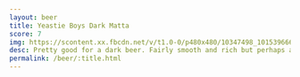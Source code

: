 ```yaml
---
layout: beer
title: Yeastie Boys Dark Matta
score: 7
img: https://scontent.xx.fbcdn.net/v/t1.0-0/p480x480/10347498_10153966651168745_482800618815663484_n.jpg?oh=bd4b6182949873116650684f7f745f7e&oe=5908D7EC
desc: Pretty good for a dark beer. Fairly smooth and rich but perhaps a little too bitter
permalink: /beer/:title.html
---
```

